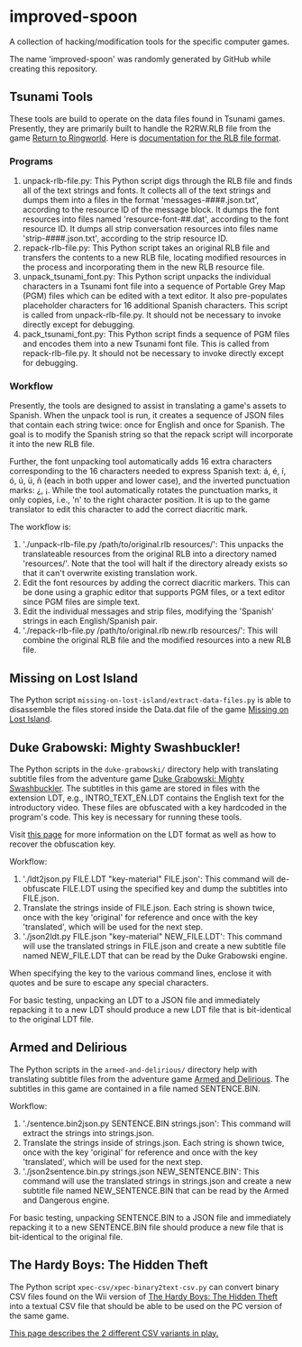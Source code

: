 # improved-spoon
A collection of hacking/modification tools for the specific computer games.

The name 'improved-spoon' was randomly generated by GitHub while creating this repository.

## Tsunami Tools
These tools are build to operate on the data files found in Tsunami games. Presently, they are primarily built to handle the R2RW.RLB file from the game [Return to Ringworld](http://www.mobygames.com/game/dos/return-to-ringworld). Here is [documentation for the RLB file format](http://wiki.xentax.com/index.php/Tsunami_RLB).

### Programs
1. unpack-rlb-file.py: This Python script digs through the RLB file and finds all of the text strings and fonts. It collects all of the text strings and dumps them into a files in the format 'messages-####.json.txt', according to the resource ID of the message block. It dumps the font resources into files named 'resource-font-##.dat', according to the font resource ID. It dumps all strip conversation resources into files name 'strip-####.json.txt', according to the strip resource ID.
2. repack-rlb-file.py: This Python script takes an original RLB file and transfers the contents to a new RLB file, locating modified resources in the process and incorporating them in the new RLB resource file.
3. unpack_tsunami_font.py: This Python script unpacks the individual characters in a Tsunami font file into a sequence of Portable Grey Map (PGM) files which can be edited with a text editor. It also pre-populates placeholder characters for 16 additional Spanish characters. This script is called from unpack-rlb-file.py. It should not be necessary to invoke directly except for debugging.
4. pack_tsunami_font.py: This Python script finds a sequence of PGM files and encodes them into a new Tsunami font file. This is called from repack-rlb-file.py. It should not be necessary to invoke directly except for debugging.

### Workflow
Presently, the tools are designed to assist in translating a game's assets to Spanish. When the unpack tool is run, it creates a sequence of JSON files that contain each string twice: once for English and once for Spanish. The goal is to modify the Spanish string so that the repack script will incorporate it into the new RLB file.

Further, the font unpacking tool automatically adds 16 extra characters corresponding to the 16 characters needed to express Spanish text: á, é, í, ó, ú, ü, ñ (each in both upper and lower case), and the inverted punctuation marks: ¿, ¡. While the tool automatically rotates the punctuation marks, it only copies, i.e., 'n' to the right character position. It is up to the game translator to edit this character to add the correct diacritic mark.

The workflow is:

1. './unpack-rlb-file.py /path/to/original.rlb resources/': This unpacks the translateable resources from the original RLB into a directory named 'resources/'. Note that the tool will halt if the directory already exists so that it can't overwrite existing translation work.
2. Edit the font resources by adding the correct diacritic markers. This can be done using a graphic editor that supports PGM files, or a text editor since PGM files are simple text.
3. Edit the individual messages and strip files, modifying the 'Spanish' strings in each English/Spanish pair.
4. './repack-rlb-file.py /path/to/original.rlb new.rlb resources/': This will combine the original RLB file and the modified resources into a new RLB file.

## Missing on Lost Island
The Python script `missing-on-lost-island/extract-data-files.py` is able to disassemble the files stored inside the Data.dat file of the game [Missing on Lost Island](http://www.mobygames.com/game/missing-on-lost-island).

## Duke Grabowski: Mighty Swashbuckler!
The Python scripts in the `duke-grabowski/` directory help with translating subtitle files from the adventure game [Duke Grabowski: Mighty Swashbuckler](https://www.kickstarter.com/projects/venture-moon/duke-grabowski-mighty-swashbuckler-point-and-click). The subtitles in this game are stored in files with the extension LDT, e.g., INTRO_TEXT_EN.LDT contains the English text for the introductory video. These files are obfuscated with a key hardcoded in the program's code. This key is necessary for running these tools.

Visit [this page](http://wiki.xentax.com/index.php/Duke_Grabowski_LDT) for more information on the LDT format as well as how to recover the obfuscation key.

Workflow:

1. './ldt2json.py FILE.LDT "key-material" FILE.json': This command will de-obfuscate FILE.LDT using the specified key and dump the subtitles into FILE.json.
2. Translate the strings inside of FILE.json. Each string is shown twice, once with the key 'original' for reference and once with the key 'translated', which will be used for the next step.
3. './json2ldt.py FILE.json "key-material" NEW_FILE.LDT': This command will use the translated strings in FILE.json and create a new subtitle file named NEW_FILE.LDT that can be read by the Duke Grabowski engine.

When specifying the key to the various command lines, enclose it with quotes and be sure to escape any special characters. 

For basic testing, unpacking an LDT to a JSON file and immediately repacking it to a new LDT should produce a new LDT file that is bit-identical to the original LDT file.

## Armed and Delirious
The Python scripts in the `armed-and-delirious/` directory help with translating subtitle files from the adventure game [Armed and Delirious](https://www.mobygames.com/game/armed-delirious). The subtitles in this game are contained in a file named SENTENCE.BIN.

Workflow:

1. './sentence.bin2json.py SENTENCE.BIN strings.json': This command will extract the strings into strings.json.
2. Translate the strings inside of strings.json. Each string is shown twice, once with the key 'original' for reference and once with the key 'translated', which will be used for the next step.
3. './json2sentence.bin.py strings.json NEW_SENTENCE.BIN': This command will use the translated strings in strings.json and create a new subtitle file named NEW_SENTENCE.BIN that can be read by the Armed and Dangerous engine.

For basic testing, unpacking SENTENCE.BIN to a JSON file and immediately repacking it to a new SENTENCE.BIN file should produce a new file that is bit-identical to the original file.

## The Hardy Boys: The Hidden Theft
The Python script `xpec-csv/xpec-binary2text-csv.py` can convert binary CSV files found on the Wii version of [The Hardy Boys: The Hidden Theft](http://www.mobygames.com/game/hardy-boys-the-hidden-theft) into a textual CSV file that should be able to be used on the PC version of the same game.

[This page describes the 2 different CSV variants in play.](http://wiki.xentax.com/index.php/CSV)
